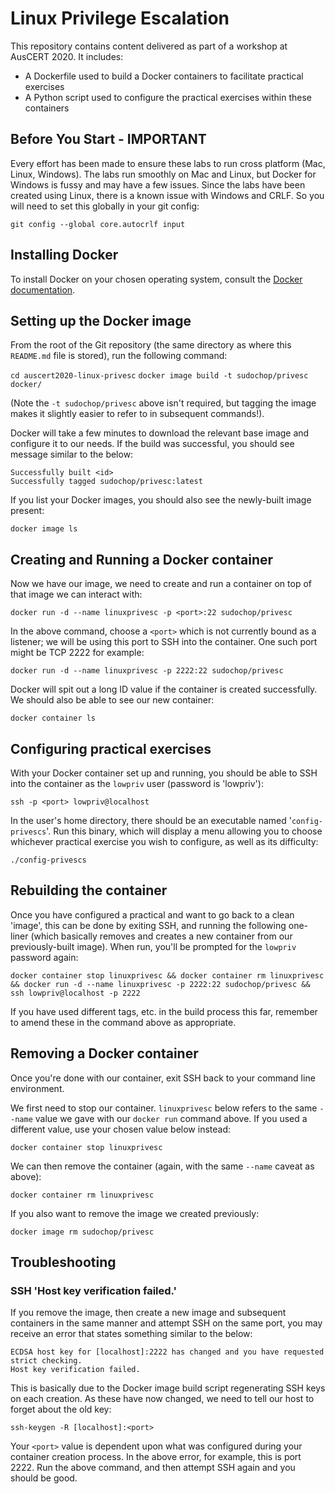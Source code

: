 # Linux Privilege Escalation

This repository contains content delivered as part of a workshop at AusCERT 2020. It includes:

* A Dockerfile used to build a Docker containers to facilitate practical exercises
* A Python script used to configure the practical exercises within these containers

## Before You Start - IMPORTANT

Every effort has been made to ensure these labs to run cross platform (Mac, Linux, Windows). The labs run smoothly on Mac and Linux, but Docker for Windows is fussy and may have a few issues. Since the labs have been created using Linux, there is a known issue with Windows and CRLF. So you will need to set this globally in your git config:

```git config --global core.autocrlf input```

## Installing Docker

To install Docker on your chosen operating system, consult the [Docker documentation](https://docs.docker.com/get-docker/).

## Setting up the Docker image

From the root of the Git repository (the same directory as where this `README.md` file is stored), run the following command:

```cd auscert2020-linux-privesc```
```docker image build -t sudochop/privesc docker/```

(Note the `-t sudochop/privesc` above isn't required, but tagging the image makes it slightly easier to refer to in subsequent commands!).

Docker will take a few minutes to download the relevant base image and configure it to our needs. If the build was successful, you should see message similar to the below:

```
Successfully built <id>
Successfully tagged sudochop/privesc:latest
```

If you list your Docker images, you should also see the newly-built image present:

```docker image ls```

## Creating and Running a Docker container

Now we have our image, we need to create and run a container on top of that image we can interact with:

```docker run -d --name linuxprivesc -p <port>:22 sudochop/privesc```

In the above command, choose a `<port>` which is not currently bound as a listener; we will be using this port to SSH into the container. One such port might be TCP 2222 for example:

```docker run -d --name linuxprivesc -p 2222:22 sudochop/privesc```

Docker will spit out a long ID value if the container is created successfully. We should also be able to see our new container:

```docker container ls```

## Configuring practical exercises

With your Docker container set up and running, you should be able to SSH into the container as the `lowpriv` user (password is 'lowpriv'):

```ssh -p <port> lowpriv@localhost ```

In the user's home directory, there should be an executable named '`config-privescs`'. Run this binary, which will display a menu allowing you to choose whichever practical exercise you wish to configure, as well as its difficulty:

```./config-privescs``` 

## Rebuilding the container

Once you have configured a practical and want to go back to a clean 'image', this can be done by exiting SSH, and running the following one-liner (which basically removes and creates a new container from our previously-built image). When run, you'll be prompted for the `lowpriv` password again:

```docker container stop linuxprivesc && docker container rm linuxprivesc && docker run -d --name linuxprivesc -p 2222:22 sudochop/privesc && ssh lowpriv@localhost -p 2222```

If you have used different tags, etc. in the build process this far, remember to amend these in the command above as appropriate.

## Removing a Docker container

Once you're done with our container, exit SSH back to your command line environment.

We first need to stop our container. `linuxprivesc` below refers to the same `--name` value we gave with our `docker run` command above. If you used a different value, use your chosen value below instead:

```docker container stop linuxprivesc```

We can then remove the container (again, with the same `--name` caveat as above):

```docker container rm linuxprivesc```

If you also want to remove the image we created previously:

```docker image rm sudochop/privesc```

## Troubleshooting

### SSH 'Host key verification failed.'

If you remove the image, then create a new image and subsequent containers in the same manner and attempt SSH on the same port, you may receive an error that states something similar to the below:

```
ECDSA host key for [localhost]:2222 has changed and you have requested strict checking.
Host key verification failed.
```

This is basically due to the Docker image build script regenerating SSH keys on each creation. As these have now changed, we need to tell our host to forget about the old key:

```ssh-keygen -R [localhost]:<port>```

Your `<port>` value is dependent upon what was configured during your container creation process. In the above error, for example, this is port 2222. Run the above command, and then attempt SSH again and you should be good.